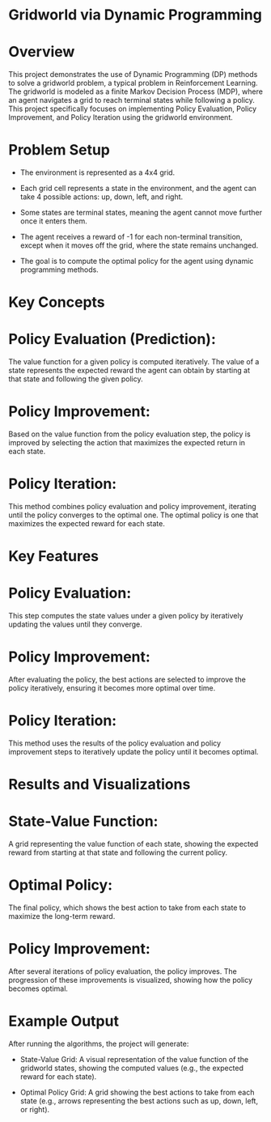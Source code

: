 # Gridworld via Dynamic Programming
# Overview
This project demonstrates the use of Dynamic Programming (DP) methods to solve a gridworld problem, a typical problem in Reinforcement Learning. The gridworld is modeled as a finite Markov Decision Process (MDP), where an agent navigates a grid to reach terminal states while following a policy. This project specifically focuses on implementing Policy Evaluation, Policy Improvement, and Policy Iteration using the gridworld environment.

# Problem Setup
- The environment is represented as a 4x4 grid.

- Each grid cell represents a state in the environment, and the agent can take 4 possible actions: up, down, left, and right.

- Some states are terminal states, meaning the agent cannot move further once it enters them.

- The agent receives a reward of -1 for each non-terminal transition, except when it moves off the grid, where the state remains unchanged.

- The goal is to compute the optimal policy for the agent using dynamic programming methods.

# Key Concepts
# Policy Evaluation (Prediction):

The value function for a given policy is computed iteratively. The value of a state represents the expected reward the agent can obtain by starting at that state and following the given policy.

# Policy Improvement:

Based on the value function from the policy evaluation step, the policy is improved by selecting the action that maximizes the expected return in each state.

# Policy Iteration:

This method combines policy evaluation and policy improvement, iterating until the policy converges to the optimal one. The optimal policy is one that maximizes the expected reward for each state.

# Key Features
# Policy Evaluation:

This step computes the state values under a given policy by iteratively updating the values until they converge.

# Policy Improvement:

After evaluating the policy, the best actions are selected to improve the policy iteratively, ensuring it becomes more optimal over time.

# Policy Iteration:

This method uses the results of the policy evaluation and policy improvement steps to iteratively update the policy until it becomes optimal.

# Results and Visualizations
# State-Value Function:

A grid representing the value function of each state, showing the expected reward from starting at that state and following the current policy.

# Optimal Policy:

The final policy, which shows the best action to take from each state to maximize the long-term reward.

# Policy Improvement:

After several iterations of policy evaluation, the policy improves. The progression of these improvements is visualized, showing how the policy becomes optimal.

# Example Output
After running the algorithms, the project will generate:

- State-Value Grid: A visual representation of the value function of the gridworld states, showing the computed values (e.g., the expected reward for each state).

- Optimal Policy Grid: A grid showing the best actions to take from each state (e.g., arrows representing the best actions such as up, down, left, or right).
